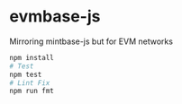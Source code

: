 # evmbase-js
Mirroring mintbase-js but for EVM networks

```sh
npm install
# Test
npm test
# Lint Fix
npm run fmt
```
